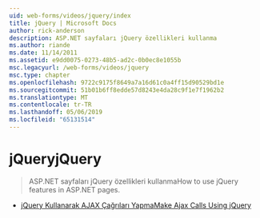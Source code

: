 ```yaml
---
uid: web-forms/videos/jquery/index
title: jQuery | Microsoft Docs
author: rick-anderson
description: ASP.NET sayfaları jQuery özellikleri kullanma
ms.author: riande
ms.date: 11/14/2011
ms.assetid: e9dd0075-0273-48b5-ad2c-0b0ec8e1055b
msc.legacyurl: /web-forms/videos/jquery
msc.type: chapter
ms.openlocfilehash: 9722c9175f8649a7a16d61c0a4ff15d90529bd1e
ms.sourcegitcommit: 51b01b6ff8edde57d8243e4da28c9f1e7f1962b2
ms.translationtype: MT
ms.contentlocale: tr-TR
ms.lasthandoff: 05/06/2019
ms.locfileid: "65131514"
---
```

# <a name="jquery"></a><span data-ttu-id="50ad6-103">jQuery</span><span class="sxs-lookup"><span data-stu-id="50ad6-103">jQuery</span></span>

> <span data-ttu-id="50ad6-104">ASP.NET sayfaları jQuery özellikleri kullanma</span><span class="sxs-lookup"><span data-stu-id="50ad6-104">How to use jQuery features in ASP.NET pages.</span></span>

- [<span data-ttu-id="50ad6-105">jQuery Kullanarak AJAX Çağrıları Yapma</span><span class="sxs-lookup"><span data-stu-id="50ad6-105">Make Ajax Calls Using jQuery</span></span>](how-do-i-make-ajax-calls-using-jquery.md)
